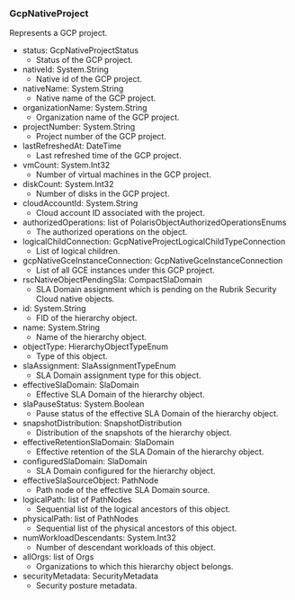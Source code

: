 ### GcpNativeProject
Represents a GCP project.

- status: GcpNativeProjectStatus
  - Status of the GCP project.
- nativeId: System.String
  - Native id of the GCP project.
- nativeName: System.String
  - Native name of the GCP project.
- organizationName: System.String
  - Organization name of the GCP project.
- projectNumber: System.String
  - Project number of the GCP project.
- lastRefreshedAt: DateTime
  - Last refreshed time of the GCP project.
- vmCount: System.Int32
  - Number of virtual machines in the GCP project.
- diskCount: System.Int32
  - Number of disks in the GCP project.
- cloudAccountId: System.String
  - Cloud account ID associated with the project.
- authorizedOperations: list of PolarisObjectAuthorizedOperationsEnums
  - The authorized operations on the object.
- logicalChildConnection: GcpNativeProjectLogicalChildTypeConnection
  - List of logical children.
- gcpNativeGceInstanceConnection: GcpNativeGceInstanceConnection
  - List of all GCE instances under this GCP project.
- rscNativeObjectPendingSla: CompactSlaDomain
  - SLA Domain assignment which is pending on the Rubrik Security Cloud native objects.
- id: System.String
  - FID of the hierarchy object.
- name: System.String
  - Name of the hierarchy object.
- objectType: HierarchyObjectTypeEnum
  - Type of this object.
- slaAssignment: SlaAssignmentTypeEnum
  - SLA Domain assignment type for this object.
- effectiveSlaDomain: SlaDomain
  - Effective SLA Domain of the hierarchy object.
- slaPauseStatus: System.Boolean
  - Pause status of the effective SLA Domain of the hierarchy object.
- snapshotDistribution: SnapshotDistribution
  - Distribution of the snapshots of the hierarchy object.
- effectiveRetentionSlaDomain: SlaDomain
  - Effective retention of the SLA Domain of the hierarchy object.
- configuredSlaDomain: SlaDomain
  - SLA Domain configured for the hierarchy object.
- effectiveSlaSourceObject: PathNode
  - Path node of the effective SLA Domain source.
- logicalPath: list of PathNodes
  - Sequential list of the logical ancestors of this object.
- physicalPath: list of PathNodes
  - Sequential list of the physical ancestors of this object.
- numWorkloadDescendants: System.Int32
  - Number of descendant workloads of this object.
- allOrgs: list of Orgs
  - Organizations to which this hierarchy object belongs.
- securityMetadata: SecurityMetadata
  - Security posture metadata.
